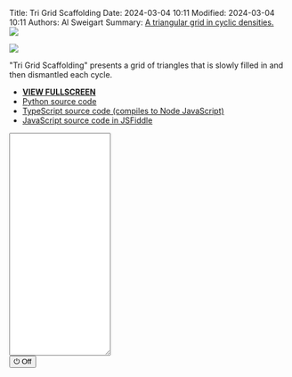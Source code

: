 Title: Tri Grid Scaffolding
Date: 2024-03-04 10:11
Modified: 2024-03-04 10:11
Authors: Al Sweigart
Summary: <a href="{filename}tri-grid-scaffolding.md">A triangular grid in cyclic densities.<br><img src="{static}/images/tri-grid-scaffolding-screenshot.webp" style="max-width: 640px;"></a>

<img src="{static}/images/tri-grid-scaffolding-screenshot.webp" style="max-width: 640px;">

"Tri Grid Scaffolding" presents a grid of triangles that is slowly filled in and then dismantled each cycle. 

* **[VIEW FULLSCREEN](/static/trigridscaffolding-fullscreen.html)**
* [Python source code](https://github.com/asweigart/scrollart/blob/main/python/trigridscaffolding.py)
* [TypeScript source code (compiles to Node JavaScript)](https://github.com/asweigart/scrollart/blob/main/typescript/trigridscaffolding.ts)
* [JavaScript source code in JSFiddle](https://jsfiddle.net/asweigart/cod509ph/)

<div><textarea id="bextOutput" readonly style="height: 400px;"></textarea><br /><button type="button" onclick="running = !running;">&#x23FB; Off</button></div>
<script src="/static/bext.js"></script><link rel="stylesheet" href="/static/bext.css">
<script>

bextRowBuffer = 256;  // Change this to whatever size you want, or -1 for infinite buffer.
let width = 220
const DELAY = 60;
let CHANGE_AMOUNT = 0.04;

let running = true;

async function main() {
    let density = 0.0;
    while (running) {
        let triangleWidth = Math.floor((width - 2) / 4);
        let row1 = '';
        let row2 = '';

        density += CHANGE_AMOUNT;
        if (density < 0.0 || density >= 1.0) {
            CHANGE_AMOUNT *= -1;
        }
    
        for (let j = 0; j < 2; j++) {
            if (j === 0) {
                // On j == 0, handle the two rows of begins-with-rightside-up-triangles:
                //  /\  /\  /\
                // /__\/__\/__\
                row1 = '';
                row2 = '';
            } else if (j == 1) {
                // On j == 1, handle the two rows of begins-with-upside-down-triangles:
                // \  /\  /
                // _\/__\/_
                row1 = '\\ ';
                row2 = '_\\';
            }
            
            for (let i = 0; i < triangleWidth; i++) {
                if (Math.random() < density) {
                    row1 += ' /';
                    row2 += '/';
                } else {
                    row1 += '  ';
                    row2 += ' ';
                }

                if (Math.random() < density) {
                    row2 += '__';
                } else {
                    row2 += '  ';
                }

                if (Math.random() < density) {
                    row1 += '\\ ';
                    row2 += '\\';
                } else {
                    row1 += '  ';
                    row2 += ' ';
                }
            }

            print(row1);
            await sleep(DELAY);
            print(row2);
            await sleep(DELAY);
        }
    }
}

main();
</script>